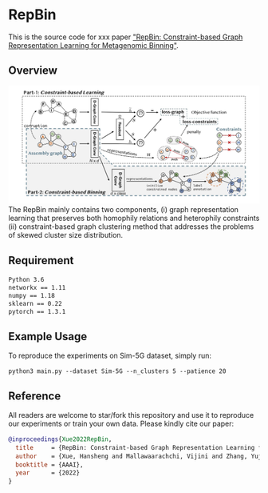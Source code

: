# RepBin

This is the source code for xxx paper ["RepBin: Constraint-based Graph Representation Learning for Metagenomic Binning"](xxx).

## Overview
![image](RepBin.jpg)
The RepBin mainly contains two components, (i) graph representation learning that preserves both homophily relations and heterophily constraints (ii) constraint-based graph clustering method that addresses the problems of skewed cluster size distribution.

## Requirement
```
Python 3.6
networkx == 1.11
numpy == 1.18
sklearn == 0.22
pytorch == 1.3.1
```

## Example Usage
To reproduce the experiments on Sim-5G dataset, simply run:
```
python3 main.py --dataset Sim-5G --n_clusters 5 --patience 20
```

## Reference
All readers are welcome to star/fork this repository and use it to reproduce our experiments or train your own data. Please kindly cite our paper:
```bibtex
@inproceedings{Xue2022RepBin,
  title     = {RepBin: Constraint-based Graph Representation Learning for Metagenomic Binning},
  author    = {Xue, Hansheng and Mallawaarachchi, Vijini and Zhang, Yujia and Rajan, Vaibhav and Lin, Yu},
  booktitle = {AAAI},
  year      = {2022}
}
```